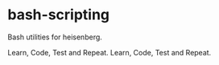 # bash-scripting
Bash utilities for heisenberg.

Learn, Code, Test and Repeat.
Learn, Code, Test and Repeat.